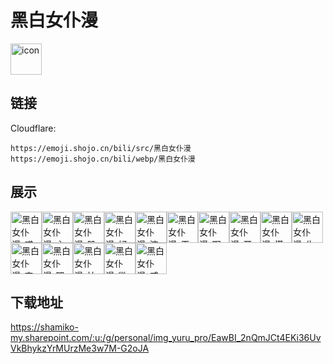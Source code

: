 # 黑白女仆漫
<img src="https://emoji.shojo.cn/bili/src/黑白女仆漫/icon.png" width="50" height="50" alt="icon">

## 链接
Cloudflare:
```
https://emoji.shojo.cn/bili/src/黑白女仆漫
https://emoji.shojo.cn/bili/webp/黑白女仆漫
```
## 展示
<img src="https://emoji.shojo.cn/bili/src/黑白女仆漫/黑白女仆漫-喵喵拳.png" width="50" height="50" alt="黑白女仆漫-喵喵拳"><img src="https://emoji.shojo.cn/bili/src/黑白女仆漫/黑白女仆漫-主人吃鱼吗.png" width="50" height="50" alt="黑白女仆漫-主人吃鱼吗"><img src="https://emoji.shojo.cn/bili/src/黑白女仆漫/黑白女仆漫-肌肉女仆.png" width="50" height="50" alt="黑白女仆漫-肌肉女仆"><img src="https://emoji.shojo.cn/bili/src/黑白女仆漫/黑白女仆漫-好吃.png" width="50" height="50" alt="黑白女仆漫-好吃"><img src="https://emoji.shojo.cn/bili/src/黑白女仆漫/黑白女仆漫-流汗.png" width="50" height="50" alt="黑白女仆漫-流汗"><img src="https://emoji.shojo.cn/bili/src/黑白女仆漫/黑白女仆漫-干饭.png" width="50" height="50" alt="黑白女仆漫-干饭"><img src="https://emoji.shojo.cn/bili/src/黑白女仆漫/黑白女仆漫-啊啊啊.png" width="50" height="50" alt="黑白女仆漫-啊啊啊"><img src="https://emoji.shojo.cn/bili/src/黑白女仆漫/黑白女仆漫-开心.png" width="50" height="50" alt="黑白女仆漫-开心"><img src="https://emoji.shojo.cn/bili/src/黑白女仆漫/黑白女仆漫-慌.png" width="50" height="50" alt="黑白女仆漫-慌"><img src="https://emoji.shojo.cn/bili/src/黑白女仆漫/黑白女仆漫-生气.png" width="50" height="50" alt="黑白女仆漫-生气"><img src="https://emoji.shojo.cn/bili/src/黑白女仆漫/黑白女仆漫-害羞.png" width="50" height="50" alt="黑白女仆漫-害羞"><img src="https://emoji.shojo.cn/bili/src/黑白女仆漫/黑白女仆漫-喂你吃.png" width="50" height="50" alt="黑白女仆漫-喂你吃"><img src="https://emoji.shojo.cn/bili/src/黑白女仆漫/黑白女仆漫-拍照.png" width="50" height="50" alt="黑白女仆漫-拍照"><img src="https://emoji.shojo.cn/bili/src/黑白女仆漫/黑白女仆漫-微笑.png" width="50" height="50" alt="黑白女仆漫-微笑"><img src="https://emoji.shojo.cn/bili/src/黑白女仆漫/黑白女仆漫-威胁.png" width="50" height="50" alt="黑白女仆漫-威胁">

## 下载地址

https://shamiko-my.sharepoint.com/:u:/g/personal/img_yuru_pro/EawBI_2nQmJCt4EKi36UvVkBhykzYrMUrzMe3w7M-G2oJA